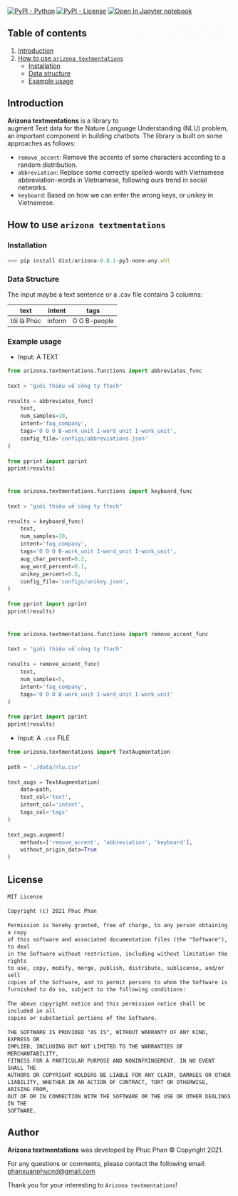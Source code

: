 [![PyPI - Python](https://img.shields.io/badge/py%203.7%20-blue.svg)]()
[![PyPI - License](https://img.shields.io/badge/license-MIT-green.svg)](https://github.com/phanxuanphucnd/Data-Augumentation/blob/main/LICENSE)
[![Open In Jupyter notebook](https://colab.research.google.com/assets/colab-badge.svg)](https://github.com/phanxuanphucnd/Data-Augumentation/blob/main/tutorials/tutorial.ipynb)

<img src="docs/imgs/textmentations.gif" width="45%" height="45%" align="right" />

## Table of contents

1. [Introduction](#introduction)
2. [How to use `arizona textmentations`](#how_to_use)
    - [Installation](#installation)
    - [Data structure](#data_structure)
    - [Example usage](#usage)


## <a name='introduction'></a> Introduction

**Arizona textmentations** is a library to augment Text data for the Nature Language Understanding (NLU) problem, an important component in building chatbots. The library is built on some approaches as follows:

- ``remove_accent``: Remove the accents of some characters according to a random distribution.
- ``abbreviation``: Replace some correctly spelled-words with Vietnamese abbreviation-words in Vietnamese, following ours trend in social networks.
- ``keyboard``: Based on how we can enter the wrong keys, or unikey in Vietnamese.

## <a name='how_to_use'></a> How to use `arizona textmentations`

### Installation <a name='installation'></a>

```js
>>> pip install dist/arizona-0.0.1-py3-none-any.whl
```

### <a name='data_structure'></a> Data Structure

The input maybe a text sentence or a .csv file contains 3 columns:

| text | intent | tags |
| ---- | ------ | ---- | 
| tôi là Phúc | inform | O O B-people |

### <a name='usage'></a> Example usage

- Input: A TEXT

```py
from arizona.textmentations.functions import abbreviates_func

text = "giới thiệu về công ty ftech"

results = abbreviates_func(
    text,
    num_samples=10,
    intent='faq_company',
    tags='O O O B-work_unit I-word_unit I-work_unit',
    config_file='configs/abbreviations.json'
)

from pprint import pprint
pprint(results)


from arizona.textmentations.functions import keyboard_func

text = "giới thiệu về công ty ftech"

results = keyboard_func(
    text,
    num_samples=10,
    intent='faq_company',
    tags='O O O B-work_unit I-word_unit I-work_unit',
    aug_char_percent=0.2,
    aug_word_percent=0.1,
    unikey_percent=0.5,
    config_file='configs/unikey.json',
)

from pprint import pprint
pprint(results)


from arizona.textmentations.functions import remove_accent_func

text = "giới thiệu về công ty ftech"

results = remove_accent_func(
    text,
    num_samples=5,
    intent='faq_company',
    tags='O O O B-work_unit I-word_unit I-work_unit'
)

from pprint import pprint
pprint(results)

```

- Input: A `.csv` FILE

```py
from arizona.textmentations import TextAugmentation

path = './data/nlu.csv'

text_augs = TextAugmentation(
    data=path,
    text_col='text',
    intent_col='intent',
    tags_col='tags'
)

text_augs.augment(
    methods=['remove_accent', 'abbreviation', 'keyboard'],
    without_origin_data=True
)
```

## License

```
MIT License

Copyright (c) 2021 Phuc Phan

Permission is hereby granted, free of charge, to any person obtaining a copy
of this software and associated documentation files (the "Software"), to deal
in the Software without restriction, including without limitation the rights
to use, copy, modify, merge, publish, distribute, sublicense, and/or sell
copies of the Software, and to permit persons to whom the Software is
furnished to do so, subject to the following conditions:

The above copyright notice and this permission notice shall be included in all
copies or substantial portions of the Software.

THE SOFTWARE IS PROVIDED "AS IS", WITHOUT WARRANTY OF ANY KIND, EXPRESS OR
IMPLIED, INCLUDING BUT NOT LIMITED TO THE WARRANTIES OF MERCHANTABILITY,
FITNESS FOR A PARTICULAR PURPOSE AND NONINFRINGEMENT. IN NO EVENT SHALL THE
AUTHORS OR COPYRIGHT HOLDERS BE LIABLE FOR ANY CLAIM, DAMAGES OR OTHER
LIABILITY, WHETHER IN AN ACTION OF CONTRACT, TORT OR OTHERWISE, ARISING FROM,
OUT OF OR IN CONNECTION WITH THE SOFTWARE OR THE USE OR OTHER DEALINGS IN THE
SOFTWARE.
```
  
## Author

**Arizona textmentations** was developed by Phuc Phan © Copyright 2021.

For any questions or comments, please contact the following email: phanxuanphucnd@gmail.com

Thank you for your interesting to ``Arizona textmentations``!